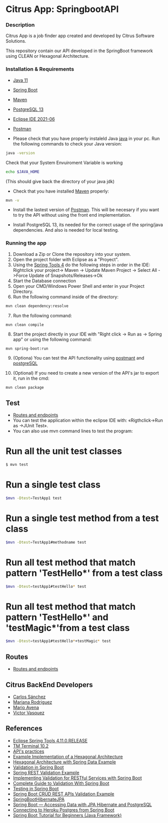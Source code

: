 # Citrus App: SpringbootAPI

### Description
Citrus App is a job finder app created and developed by Citrus Software Solutions.

This repository contain our API developed in the SpringBoot framework using CLEAN or Hexagonal Architecture.

### Installation & Requirements

* [Java 11](https://www.oracle.com/java/technologies/javase-jdk11-downloads.html)
* [Spring Boot](https://spring.io/tools)
* [Maven](https://maven.apache.org/download.cgi)
* [PostgreSQL 13](https://www.enterprisedb.com/downloads/postgres-postgresql-downloads)
* [Eclipse IDE 2021-06](https://www.eclipse.org/downloads/)
* [Postman](https://www.postman.com/)

* Please check that you have properly instaleld Java [java](https://www.oracle.com/java/technologies/javase-jdk11-downloads.html) in your pc. Run the following commands to check your Java version:
```sh
java -version
```
Check that your System Envuiroment Variable is working
```bash
echo $JAVA_HOME
```
(This should give back the directory of your java jdk)

* Check that you have installed [Maven](https://maven.apache.org/download.cgi) properly:
```sh
mvn -v
```

* Install the lastest version of [Postman](https://www.postman.com/). This will be necesary if you want to try the API without using the front end implementation.

* Install PostgreSQL 13, its needed for the correct usage of the spring/java dependencies. And also is needed for local testing.

### Running the app
1. Download a Zip or Clone the repository into your system.
2. Open the project folder with Eclipse as a "Proyect".
3. Using the [Spring Tools 4](https://marketplace.eclipse.org/content/spring-tools-4-aka-spring-tool-suite-4) do the following steps in order in the IDE:
    Rightclick your project-> Maven -> Update Maven Project -> Select All ->Force Update of Snapshots/Releases->Ok
4. Start the Database connection
5. Open your CMD/Windows Power Shell and enter in your Project Directory.
6. Run the following command inside of the directory:
```bash
mvn clean dependency:resolve
```
7. Run the following command:
```
mvn clean compile
```
8. Start the project directly in your IDE with "Right click -> Run as -> Spring app" or using the following command:
```bash
mvn spring-boot:run
```
9. (Optiona) You can test the API functionality using [postmant](https://www.postman.com/) and [postgreSQL](https://www.enterprisedb.com/downloads/postgres-postgresql-downloads)

10. (Optional) If you need to create a new version of the API's jar to export it, run in the cmd:
```
mvn clean package
```
## Test 
* [Routes and endpoints](https://docs.google.com/document/d/1JcTT2CHUaDCkFoKkd_NRmqmBzVGW7hJf53aKvgqzCto/edit?usp=sharing)
* You can test the application within the eclipse IDE with: «Rigthclick->Run as ->JUnit Test».
* You can also use mvn command lines to test the program:

# Run all the unit test classes
```bash
$ mvn test
```

# Run a single test class
```bash
$mvn -Dtest=TestApp1 test
```

# Run a single test method from a test class
```bash
$mvn -Dtest=TestApp1#methodname test
```

# Run all test method that match pattern 'TestHello*' from a test class
```bash
$mvn -Dtest=testApp1#testHello* test
```

# Run all test method that match pattern 'TestHello*' and 'testMagic*'from a test class
```bash
$mvn -Dtest=testApp1#testHello*+testMagic* test
```

## Routes
* [Routes and endpoints](https://docs.google.com/document/d/1JcTT2CHUaDCkFoKkd_NRmqmBzVGW7hJf53aKvgqzCto/edit?usp=sharing)

## Citrus BackEnd Developers
* [Carlos Sánchez](https://github.com/cafesaro)
* [Mariana Rodriguez](https://github.com/marianangelic)
* [Mario Avena](https://github.com/Mariosor12)
* [Victor Vasquez](https://github.com/ImMamey)

## References
* [Eclipse Spring Tools 4.11.0.RELEASE](https://marketplace.eclipse.org/content/spring-tools-4-aka-spring-tool-suite-4)
* [TM Terminal 10.2](https://marketplace.eclipse.org/content/tm-terminal) 
* [API's practices](https://www.vinaysahni.com/best-practices-for-a-pragmatic-restful-api#requirements)
* [Example Implementation of a Hexagonal Architecture](https://github.com/thombergs/buckpal/tree/f5a9be50771e77ca66a153bc83c383b32cab738e)
* [Hexagonal Architecture with Spring Data Example](https://github.com/refactorizando-web/spring-data-hexagonal-architecture)
* [Validation in Spring Boot](https://www.baeldung.com/spring-boot-bean-validation)
* [Spring REST Validation Example](https://mkyong.com/spring-boot/spring-rest-validation-example/) 
* [Implementing Validation for RESTful Services with Spring Boot](https://www.vinaysahni.com/best-practices-for-a-pragmatic-restful-api#requirements)
* [Complete Guide to Validation With Spring Boot](https://reflectoring.io/bean-validation-with-spring-boot/)
* [Testing in Spring Boot](https://www.baeldung.com/spring-boot-testing)
* [Spring Boot CRUD REST APIs Validation Example](https://www.javaguides.net/2018/09/spring-boot-crud-rest-apis-validation-example.html)
* [SpringBootHibernateJPA](https://github.com/minnela/SpringBootHibernateJPA/tree/master/src/main/java/com/covid/info) 
* [Spring Boot — Accessing Data with JPA Hibernate and PostgreSQL](https://medium.com/analytics-vidhya/spring-boot-accessing-data-with-jpa-hibernate-and-postgresql-af68386363a4)
* [Connecting to Heroku Postgres from Spring Boot](https://stackoverflow.com/questions/33633243/connecting-to-heroku-postgres-from-spring-boot/49978310)
* [Spring Boot Tutorial for Beginners (Java Framework)](https://www.youtube.com/watch?v=vtPkZShrvXQ&t=202s)

